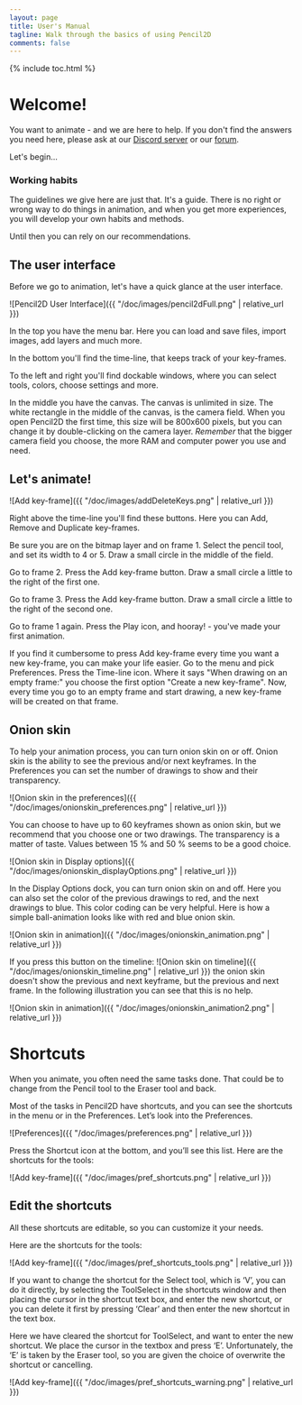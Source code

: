 ```yaml
---
layout: page
title: User's Manual
tagline: Walk through the basics of using Pencil2D 
comments: false
---
```


{% include toc.html %}

# Welcome! #
You want to animate - and we are here to help. If you don't find the answers you need here, please ask at our [Discord server](https://discordapp.com/invite/8FxdV2g) or our [forum](https://discuss.pencil2d.org/).

Let's begin...
### Working habits ###
The guidelines we give here are just that. It's a guide. There is no right or wrong way to do things in animation, and when you get more experiences, you will develop your own habits and methods.

Until then you can rely on our recommendations.
## The user interface ##
Before we go to animation, let's have a quick glance at the user interface. 

![Pencil2D User Interface]({{ "/doc/images/pencil2dFull.png" | relative_url }})

In the top you have the menu bar. Here you can load and save files, import images, add layers and much more.

In the bottom you'll find the time-line, that keeps track of your key-frames. 

To the left and right you'll find dockable windows, where you can select tools, colors, choose settings and more. 

In the middle you have the canvas. The canvas is unlimited in size. The white rectangle in the middle of the canvas, is the camera field. When you open Pencil2D the first time, this size will be 800x600 pixels, but you can change it by double-clicking on the camera layer. *Remember* that the bigger camera field you choose, the more RAM and computer power you use and need.
## Let's animate! ##

![Add key-frame]({{ "/doc/images/addDeleteKeys.png" | relative_url }})

Right above the time-line you'll find these buttons.  Here you can Add, Remove and Duplicate key-frames.

Be sure you are on the bitmap layer and on frame 1. Select the pencil tool, and set its width to 4 or 5. Draw a small circle in the middle of the field.

Go to frame 2. Press the Add key-frame button. Draw a small circle a little to the right of the first one.

Go to frame 3. Press the Add key-frame button. Draw a small circle a little to the right of the second one.

Go to frame 1 again. Press the Play icon, and hooray! - you've made your first animation.

If you find it cumbersome to press Add key-frame every time you want a new key-frame, you can make your life easier. Go to the menu and pick Preferences. Press the Time-line icon. Where it says "When drawing on an empty frame:" you choose the first option "Create a new key-frame". Now, every time you go to an empty frame and start drawing, a new key-frame will be created on that frame.

## Onion skin ##

To help your animation process, you can turn onion skin on or off. Onion skin is the ability to see the previous and/or next keyframes. In the Preferences you can set the number of drawings to show and their transparency.

![Onion skin in the preferences]({{ "/doc/images/onionskin_preferences.png" | relative_url }})

You can choose to have up to 60 keyframes shown as onion skin, but we recommend that you choose one or two drawings. The transparency is a matter of taste. Values between 15 % and 50 % seems to be a good choice.

![Onion skin in Display options]({{ "/doc/images/onionskin_displayOptions.png" | relative_url }})

In the Display Options dock, you can turn onion skin on and off. Here you can also set the color of the previous drawings to red, and the next drawings to blue. This color coding can be very helpful. Here is how a simple ball-animation looks like with red and blue onion skin.

![Onion skin in animation]({{ "/doc/images/onionskin_animation.png" | relative_url }})

If you press this button on the timeline: ![Onion skin on timeline]({{ "/doc/images/onionskin_timeline.png" | relative_url }}) the onion skin doesn't show the previous and next keyframe, but the previous and next frame. In the following illustration you can see that this is no help.

![Onion skin in animation]({{ "/doc/images/onionskin_animation2.png" | relative_url }})

# Shortcuts # 

When you animate, you often need the same tasks done. That could be to change from the Pencil tool to the Eraser tool and back. 

Most of the tasks in Pencil2D have shortcuts, and you can see the shortcuts in the menu or in the Preferences. Let’s look into the Preferences. 

![Preferences]({{ "/doc/images/preferences.png" | relative_url }})

Press the Shortcut icon at the bottom, and you’ll see this list. Here are the shortcuts for the tools: 

![Add key-frame]({{ "/doc/images/pref_shortcuts.png" | relative_url }})

## Edit the shortcuts ## 

All these shortcuts are editable, so you can customize it your needs. 

Here are the shortcuts for the tools: 

![Add key-frame]({{ "/doc/images/pref_shortcuts_tools.png" | relative_url }})

If you want to change the shortcut for the Select tool, which is ‘V’, you can do it directly, by selecting the ToolSelect in the shortcuts window and then placing the cursor in the shortcut text box, and enter the new shortcut, or you can delete it first by pressing ‘Clear’ and then enter the new shortcut in the text box. 

Here we have cleared the shortcut for ToolSelect, and want to enter the new shortcut. We place the cursor in the textbox and press ‘E’. Unfortunately, the ‘E’ is taken by the Eraser tool, so you are given the choice of overwrite the shortcut or cancelling.  

![Add key-frame]({{ "/doc/images/pref_shortcuts_warning.png" | relative_url }})

